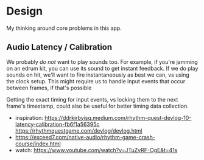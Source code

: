 # Design

My thinking around core problems in this app.

## Audio Latency / Calibration


We probably *do not* want to play sounds too.
For example, if you're jamming on an edrum kit, you can use its sound to get instant feedback.
If we do play sounds on hit, we'll want to fire instantaneously as best we can, vs using the clock setup.
This might require us to handle input events that occur between frames, if that's possible

Getting the exact timing for input events, vs locking them to the next frame's timestamp, could also be useful
for better timing data collection.

- inspiration: https://ddrkirbyisq.medium.com/rhythm-quest-devlog-10-latency-calibration-fb6f1a56395c
https://rhythmquestgame.com/devlog/devlog.html
- https://exceed7.com/native-audio/rhythm-game-crash-course/index.html
- watch: https://www.youtube.com/watch?v=JTuZvRF-OgE&t=41s
